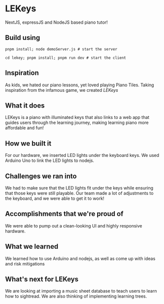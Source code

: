 # LEKeys
NextJS, expressJS and NodeJS based piano tutor!

## Build using
`pnpm install; node demoServer.js # start the server`

`cd lekey; pnpm install; pnpm run dev # start the client`

## Inspiration
As kids, we hated our piano lessons, yet loved playing Piano Tiles. Taking inspiration from the infamous game, we created _LEKeys_  
## What it does
LEKeys is a piano with illuminated keys that also links to a web app that guides users through the learning journey, making learning piano more affordable and fun!
## How we built it
For our hardware, we inserted LED lights under the keyboard keys. We used Arduino Uno to link the LED lights to nodejs. 
## Challenges we ran into
We had to make sure that the LED lights fit under the keys while ensuring that those keys were still playable. Our team made a lot of adjustments to the keyboard, and we were able to get it to work! 
## Accomplishments that we're proud of
We were able to pump out a clean-looking UI and highly responsive hardware. 
## What we learned
We learned how to use Arduino and nodejs, as well as come up with ideas and risk mitigations 
## What's next for LEKeys
We are looking at importing a music sheet database to teach users to learn how to sightread. We are also thinking of implementing learning trees. 
